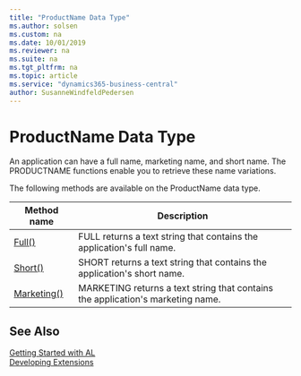 ```yaml
---
title: "ProductName Data Type"
ms.author: solsen
ms.custom: na
ms.date: 10/01/2019
ms.reviewer: na
ms.suite: na
ms.tgt_pltfrm: na
ms.topic: article
ms.service: "dynamics365-business-central"
author: SusanneWindfeldPedersen
---
```

[//]: # (START>DO_NOT_EDIT)
[//]: # (IMPORTANT:Do not edit any of the content between here and the END>DO_NOT_EDIT.)
[//]: # (Any modifications should be made in the .xml files in the ModernDev repo.)
# ProductName Data Type
An application can have a full name, marketing name, and short name. The PRODUCTNAME functions enable you to retrieve these name variations.


The following methods are available on the ProductName data type.


|Method name|Description|
|-----------|-----------|
|[Full()](productname-full-method.md)|FULL returns a text string that contains the application's full name.|
|[Short()](productname-short-method.md)|SHORT returns a text string that contains the application's short name.|
|[Marketing()](productname-marketing-method.md)|MARKETING returns a text string that contains the application's marketing name.|


[//]: # (IMPORTANT: END>DO_NOT_EDIT)
## See Also
[Getting Started with AL](../../devenv-get-started.md)  
[Developing Extensions](../../devenv-dev-overview.md)  